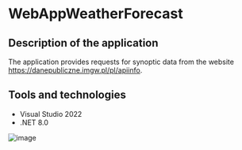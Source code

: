 # WebAppWeatherForecast
## Description of the application
The application provides requests for synoptic data from the website https://danepubliczne.imgw.pl/pl/apiinfo.

## Tools and technologies
* Visual Studio 2022
* .NET 8.0

![image](https://github.com/krzoslukasz/WebAppWeatherForecast/assets/64781928/14f55ad6-396a-4d99-aab4-7eda93975a3e)
